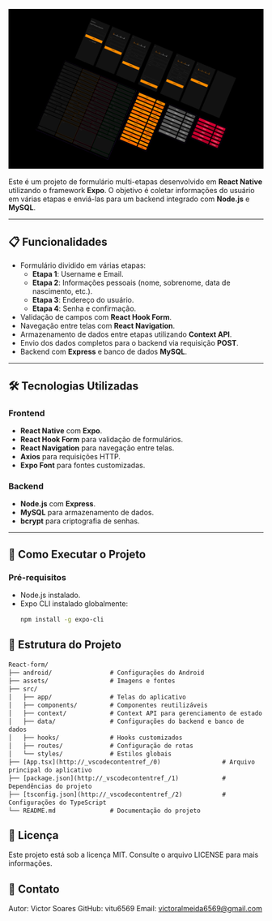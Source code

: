 ![Logo do React Native](./assets/FigmaDesign.png)

Este é um projeto de formulário multi-etapas desenvolvido em **React Native** utilizando o framework **Expo**. O objetivo é coletar informações do usuário em várias etapas e enviá-las para um backend integrado com **Node.js** e **MySQL**.

---

## 📋 **Funcionalidades**

- Formulário dividido em várias etapas:
  - **Etapa 1**: Username e Email.
  - **Etapa 2**: Informações pessoais (nome, sobrenome, data de nascimento, etc.).
  - **Etapa 3**: Endereço do usuário.
  - **Etapa 4**: Senha e confirmação.
- Validação de campos com **React Hook Form**.
- Navegação entre telas com **React Navigation**.
- Armazenamento de dados entre etapas utilizando **Context API**.
- Envio dos dados completos para o backend via requisição **POST**.
- Backend com **Express** e banco de dados **MySQL**.

---

## 🛠️ **Tecnologias Utilizadas**

### **Frontend**

- **React Native** com **Expo**.
- **React Hook Form** para validação de formulários.
- **React Navigation** para navegação entre telas.
- **Axios** para requisições HTTP.
- **Expo Font** para fontes customizadas.

### **Backend**

- **Node.js** com **Express**.
- **MySQL** para armazenamento de dados.
- **bcrypt** para criptografia de senhas.

---

## 🚀 **Como Executar o Projeto**

### **Pré-requisitos**

- Node.js instalado.
- Expo CLI instalado globalmente:
  ```bash
  npm install -g expo-cli
  ```

## 📂 **Estrutura do Projeto**

```plaintext
React-form/
├── android/                # Configurações do Android
├── assets/                 # Imagens e fontes
├── src/
│   ├── app/                # Telas do aplicativo
│   ├── components/         # Componentes reutilizáveis
│   ├── context/            # Context API para gerenciamento de estado
│   ├── data/               # Configurações do backend e banco de dados
│   ├── hooks/              # Hooks customizados
│   ├── routes/             # Configuração de rotas
│   └── styles/             # Estilos globais
├── [App.tsx](http://_vscodecontentref_/0)                 # Arquivo principal do aplicativo
├── [package.json](http://_vscodecontentref_/1)            # Dependências do projeto
├── [tsconfig.json](http://_vscodecontentref_/2)           # Configurações do TypeScript
└── README.md               # Documentação do projeto
```

## 📝 **Licença**

Este projeto está sob a licença MIT. Consulte o arquivo LICENSE para mais informações.

## 💬 **Contato**

Autor: Victor Soares
GitHub: vitu6569
Email: victoralmeida6569@gmail.com
